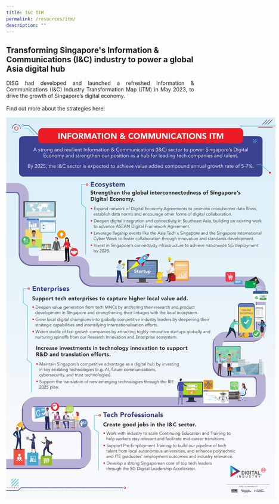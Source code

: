 ```yaml
---
title: I&C ITM
permalink: /resources/itm/
description: ""
---
```

## Transforming Singapore's Information &amp; Communications (I&amp;C) industry to power a global Asia digital hub 

<p align="justify">DISG had developed and launched a refreshed Information &amp; Communications (I&amp;C) Industry Transformation Map (ITM) in May 2023, to drive the growth of Singapore’s digital economy. <br><br>
Find out more about the strategies here:</p>
<img align="middle" style="max-width: 200%; padding-right: 20px" src="/images/itm%20infographic.jpg">